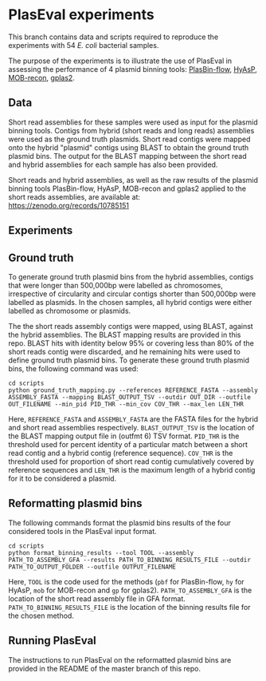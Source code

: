 # PlasEval experiments

This branch contains data and scripts required to reproduce the experiments with 54 *E. coli* bacterial samples. 

The purpose of the experiments is to illustrate the use of PlasEval in assessing the performance of 4 plasmid binning tools:
<a href="https://github.com/cchauve/PlasBin-flow">PlasBin-flow</a>,
<a href="https://github.com/cchauve/HyAsP">HyAsP</a>,
<a href="https://github.com/phac-nml/mob-suite">MOB-recon</a>,
<a href="https://gitlab.com/mmb-umcu/gplas2">gplas2</a>.

## Data

Short read assemblies for these samples were used as input for the plasmid binning tools. 
Contigs from hybrid (short reads and long reads) assemblies were used as the ground truth plasmids.
Short read contigs were mapped onto the hybrid "plasmid" contigs using BLAST to obtain the ground truth plasmid bins. 
The output for the BLAST mapping between the short read and hybrid assemblies for each sample has also been provided. 

Short reads and hybrid assemblies, as well as the raw results of the plasmid binning tools PlasBin-flow, HyAsP, MOB-recon and gplas2 applied to the short reads assemblies, are available at: https://zenodo.org/records/10785151

## Experiments

## Ground truth

To generate ground truth plasmid bins from the hybrid assemblies, contigs that were longer than 500,000bp were labelled as chromosomes,
irrespective of circularity and circular contigs shorter than 500,000bp were labelled as plasmids. In the chosen samples, all hybrid contigs were either labelled as chromosome or plasmids.

The the short reads assembly contigs were mapped, using BLAST, against the hybrid assemblies. The BLAST mapping results are provided in this repo.
BLAST hits with identity below 95% or covering less than 80% of the short reads contig were discarded, and he remaining hits were used to define ground truth plasmid bins.
To generate these ground truth plasmid bins, the following command was used:

```
cd scripts
python ground_truth_mapping.py --references REFERENCE_FASTA --assembly ASSEMBLY_FASTA --mapping BLAST_OUTPUT_TSV --outdir OUT_DIR --outfile OUT_FILENAME --min_pid PID_THR --min_cov COV_THR --max_len LEN_THR
```
Here, `REFERENCE_FASTA` and `ASSEMBLY_FASTA` are the FASTA files for the hybrid and short read assemblies respectively. `BLAST_OUTPUT_TSV` is the location of the BLAST mapping output file in (outfmt 6) TSV format. `PID_THR` is the threshold used for percent identity of a particular match between a short read contig and a hybrid contig (reference sequence). `COV_THR` is the threshold used for proportion of short read contig cumulatively covered by reference sequences and `LEN_THR` is the maximum length of a hybrid contig for it to be considered a plasmid. 

## Reformatting plasmid bins

The following commands format the plasmid bins results of the four considered tools in the PlasEval input format.

```
cd scripts
python format_binning_results --tool TOOL --assembly PATH_TO_ASSEMBLY_GFA --results PATH_TO_BINNING_RESULTS_FILE --outdir PATH_TO_OUTPUT_FOLDER --outfile OUTPUT_FILENAME
```
Here, `TOOL` is the code used for the methods (`pbf` for PlasBin-flow, `hy` for HyAsP, `mob` for MOB-recon and `gp` for gplas2). `PATH_TO_ASSEMBLY_GFA` is the location of the short read assembly file in GFA format. `PATH_TO_BINNING_RESULTS_FILE` is the location of the binning results file for the chosen method. 

## Running PlasEval

The instructions to run PlasEval on the reformatted plasmid bins are provided in the README of the master branch of this repo.
